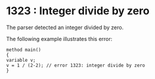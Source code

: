 # 1323 : Integer divide by zero

The parser detected an integer divided by zero.

&#x20;

The following example illustrates this error:

```
method main()
{
variable v;
v = 1 / (2-2); // error 1323: integer divide by zero
} 
```

